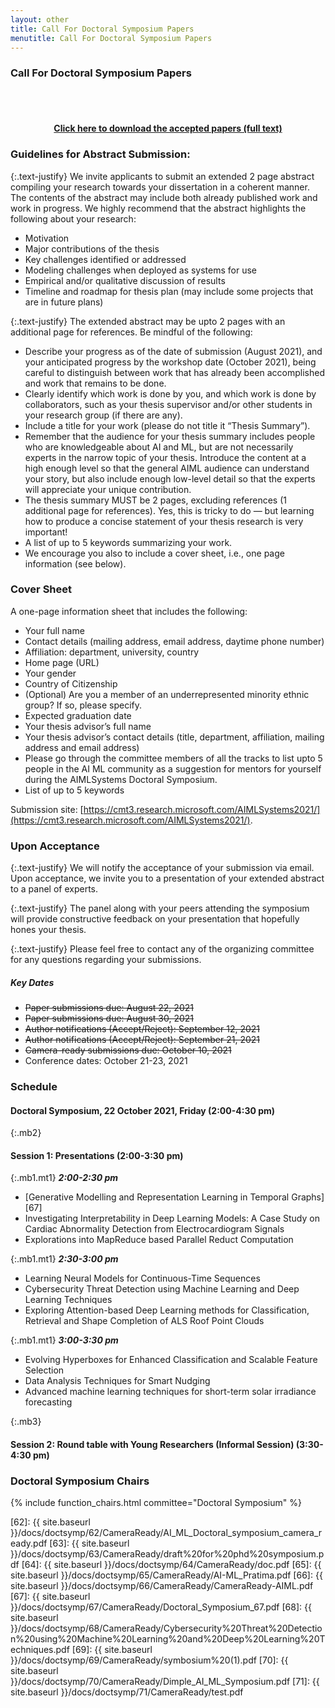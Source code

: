 ```yaml
---
layout: other
title: Call For Doctoral Symposium Papers
menutitle: Call For Doctoral Symposium Papers
---
```


### Call For Doctoral Symposium Papers

<br><br>
<div class="alert alert-secondary">
    <h4 style="color: black;text-align: center;"><a href="{{ site.baseurl }}/docs/DoctoralSyposium-CameraReadys-62-71.zip">Click here to download the accepted papers (full text)</a></h4>
</div>

### Guidelines for Abstract Submission:

{:.text-justify}
We invite applicants to submit an extended 2 page abstract compiling your research towards your dissertation in a coherent manner. The contents of the abstract may include both already published work and work in progress. We highly recommend that the abstract highlights the following about your research:



* Motivation
* Major contributions of the thesis
* Key challenges identified or addressed
* Modeling challenges when deployed as systems for use
* Empirical and/or qualitative discussion of results
* Timeline and roadmap for thesis plan (may include some projects that are in future plans)


{:.text-justify}
The extended abstract may be upto 2 pages with an additional page for references. Be mindful of the following:

* Describe your progress as of the date of submission (August 2021), and your anticipated progress by the workshop date (October 2021), being careful to distinguish between work that has already been accomplished and work that remains to be done.
* Clearly identify which work is done by you, and which work is done by collaborators, such as your thesis supervisor and/or other students in your research group (if there are any). 
* Include a title for your work (please do not title it “Thesis Summary”).
* Remember that the audience for your thesis summary includes people who are knowledgeable about AI and ML, but are not necessarily experts in the narrow topic of your thesis. Introduce the content at a high enough level so that the general AIML audience can understand your story, but also include enough low-level detail so that the experts will appreciate your unique contribution.
* The thesis summary MUST be 2 pages, excluding references (1 additional page for references). Yes, this is tricky to do — but learning how to produce a concise statement of your thesis research is very important!
* A list of up to 5 keywords summarizing your work. 
* We encourage you also to include a cover sheet, i.e., one page information (see below).


### Cover Sheet
A one-page information sheet that includes the following:

* Your full name
* Contact details (mailing address, email address, daytime phone number)
* Affiliation: department, university, country
* Home page (URL)
* Your gender
* Country of Citizenship
* (Optional) Are you a member of an underrepresented minority ethnic group? If so, please specify.
* Expected graduation date
* Your thesis advisor’s full name
* Your thesis advisor’s contact details (title, department, affiliation, mailing address and email address)
* Please go through the committee members of all the tracks to list upto 5 people in the AI ML community as a suggestion for mentors for yourself during the AIMLSystems Doctoral Symposium.
* List of up to 5 keywords 


Submission site: [https://cmt3.research.microsoft.com/AIMLSystems2021/](https://cmt3.research.microsoft.com/AIMLSystems2021/).


### Upon Acceptance

{:.text-justify}
We will notify the acceptance of your submission via email. Upon acceptance, we invite you to a presentation of your extended abstract to a panel of experts.

{:.text-justify}
The panel along with your peers attending the symposium will provide constructive feedback on your presentation that hopefully hones your thesis.

{:.text-justify}
Please feel free to contact any of the organizing committee for any questions regarding your submissions. 


##### Key Dates
* ~~Paper submissions due: August 22, 2021~~
* ~~Paper submissions due: August 30, 2021~~
* ~~Author notifications (Accept/Reject): September 12, 2021~~
* ~~Author notifications (Accept/Reject): September 21, 2021~~
* ~~Camera-ready submissions due: October 10, 2021~~
* Conference dates: October 21-23, 2021

<a id="schedule"></a>

### Schedule

#### Doctoral Symposium, 22 October 2021, Friday (2:00-4:30 pm)

{:.mb2}
#### Session 1: Presentations (2:00-3:30 pm)

{:.mb1.mt1}
***2:00-2:30 pm***

* [Generative Modelling and Representation Learning in Temporal Graphs] [67]
* Investigating Interpretability in Deep Learning Models: A Case Study on Cardiac Abnormality Detection from Electrocardiogram Signals
* Explorations into MapReduce based Parallel Reduct Computation

{:.mb1.mt1}
***2:30-3:00 pm***

* Learning Neural Models for Continuous-Time Sequences
* Cybersecurity Threat Detection using Machine Learning and Deep Learning Techniques
* Exploring Attention-based Deep Learning methods for Classification, Retrieval and Shape Completion of ALS Roof Point Clouds

{:.mb1.mt1}
***3:00-3:30 pm***

* Evolving Hyperboxes for Enhanced Classification and Scalable Feature Selection
* Data Analysis Techniques for Smart Nudging
* Advanced machine learning techniques for short-term solar irradiance forecasting

{:.mb3}
#### Session 2: Round table with Young Researchers (Informal Session) (3:30-4:30 pm)




### Doctoral Symposium Chairs

{% include function_chairs.html committee="Doctoral Symposium" %}


[62]: {{ site.baseurl }}/docs/doctsymp/62/CameraReady/AI_ML_Doctoral_symposium_camera_ready.pdf
[63]: {{ site.baseurl }}/docs/doctsymp/63/CameraReady/draft%20for%20phd%20symposium.pdf
[64]: {{ site.baseurl }}/docs/doctsymp/64/CameraReady/doc.pdf
[65]: {{ site.baseurl }}/docs/doctsymp/65/CameraReady/AI-ML_Pratima.pdf
[66]: {{ site.baseurl }}/docs/doctsymp/66/CameraReady/CameraReady-AIML.pdf
[67]: {{ site.baseurl }}/docs/doctsymp/67/CameraReady/Doctoral_Symposium_67.pdf
[68]: {{ site.baseurl }}/docs/doctsymp/68/CameraReady/Cybersecurity%20Threat%20Detection%20using%20Machine%20Learning%20and%20Deep%20Learning%20Techniques.pdf
[69]: {{ site.baseurl }}/docs/doctsymp/69/CameraReady/symbosium%20(1).pdf
[70]: {{ site.baseurl }}/docs/doctsymp/70/CameraReady/Dimple_AI_ML_Symposium.pdf
[71]: {{ site.baseurl }}/docs/doctsymp/71/CameraReady/test.pdf